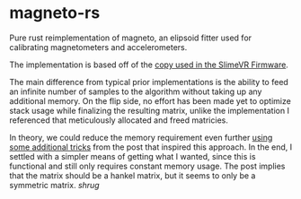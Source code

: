 # magneto-rs
Pure rust reimplementation of magneto, an elipsoid fitter used for calibrating magnetometers and accelerometers.

The implementation is based off of the [copy used in the SlimeVR Firmware](https://github.com/SlimeVR/SlimeVR-Tracker-ESP/blob/9d93df6e6a0f3c0f68466669a100667925b4d801/lib/magneto/magneto1.4.cpp).

The main difference from typical prior implementations is the ability to feed an infinite number of samples to the algorithm without taking up any additional memory. On the flip side, no effort has been made yet to optimize stack usage while finalizing the resulting matrix, unlike the implementation I referenced that meticulously allocated and freed matricies.

In theory, we could reduce the memory requirement even further [using some additional tricks](https://blog.demofox.org/2017/01/02/incremental-least-squares-surface-and-hyper-volume-fitting/) from the post that inspired this approach. In the end, I settled with a simpler means of getting what I wanted, since this is functional and still only requires constant memory usage. The post implies that the matrix should be a hankel matrix, but it seems to only be a symmetric matrix. *shrug*